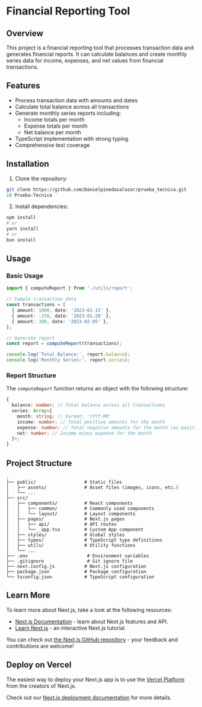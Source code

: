 # Financial Reporting Tool

## Overview

This project is a financial reporting tool that processes transaction data and generates financial reports. It can calculate balances and create monthly series data for income, expenses, and net values from financial transactions.

## Features

- Process transaction data with amounts and dates
- Calculate total balance across all transactions
- Generate monthly series reports including:
  - Income totals per month
  - Expense totals per month
  - Net balance per month
- TypeScript implementation with strong typing
- Comprehensive test coverage

## Installation

1. Clone the repository:

```bash
git clone https://github.com/Danielpinedasalazar/prueba_tecnica.git
cd Prueba-Tecnica
```

2. Install dependencies:

```bash
npm install
# or
yarn install
# or
bun install
```

## Usage

### Basic Usage

```typescript
import { computeReport } from './utils/report';

// Sample transaction data
const transactions = [
  { amount: 1000, date: '2023-01-15' },
  { amount: -250, date: '2023-01-20' },
  { amount: 300, date: '2023-02-05' },
];

// Generate report
const report = computeReport(transactions);

console.log('Total Balance:', report.balance);
console.log('Monthly Series:', report.series);
```

### Report Structure

The `computeReport` function returns an object with the following structure:

```typescript
{
  balance: number; // Total balance across all transactions
  series: Array<{
    month: string; // Format: 'YYYY-MM'
    income: number; // Total positive amounts for the month
    expense: number; // Total negative amounts for the month (as positive value)
    net: number; // Income minus expense for the month
  }>;
}
```

## Project Structure

```
.
├── public/                  # Static files
│   ├── assets/              # Asset files (images, icons, etc.)
│   └── ...
├── src/
│   ├── components/          # React components
│   │   ├── common/          # Commonly used components
│   │   └── layout/          # Layout components
│   ├── pages/               # Next.js pages
│   │   ├── api/             # API routes
│   │   └── _app.tsx         # Custom App component
│   ├── styles/              # Global styles
│   ├── types/               # TypeScript type definitions
│   ├── utils/               # Utility functions
│   └── ...
├── .env                      # Environment variables
├── .gitignore                # Git ignore file
├── next.config.js           # Next.js configuration
├── package.json             # Package configuration
└── tsconfig.json            # TypeScript configuration
```

## Learn More

To learn more about Next.js, take a look at the following resources:

- [Next.js Documentation](https://nextjs.org/docs) - learn about Next.js features and API.
- [Learn Next.js](https://nextjs.org/learn-pages-router) - an interactive Next.js tutorial.

You can check out [the Next.js GitHub repository](https://github.com/vercel/next.js) - your feedback and contributions are welcome!

## Deploy on Vercel

The easiest way to deploy your Next.js app is to use the [Vercel Platform](https://vercel.com/new?utm_medium=default-template&filter=next.js&utm_source=create-next-app&utm_campaign=create-next-app-readme) from the creators of Next.js.

Check out our [Next.js deployment documentation](https://nextjs.org/docs/pages/building-your-application/deploying) for more details.
